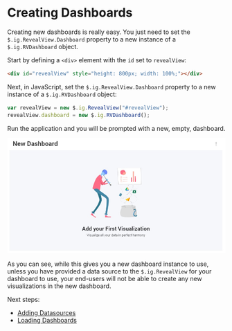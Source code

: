 # Creating Dashboards

Creating new dashboards is really easy. You just need to set the `$.ig.RevealView.Dashboard` property to a new instance of a `$.ig.RVDashboard` object.

Start by defining a `<div>` element with the `id` set to `revealView`:
```html
<div id="revealView" style="height: 800px; width: 100%;"></div>
```

Next, in JavaScript, set the `$.ig.RevealView.Dashboard` property to a new instance of a `$.ig.RVDashboard` object:
```js
var revealView = new $.ig.RevealView("#revealView");
revealView.dashboard = new $.ig.RVDashboard();
```

Run the application and you will be prompted with a new, empty, dashboard.

![](images/creating-dashboards.jpg)

As you can see, while this gives you a new dashboard instance to use, unless you have provided a data source to the `$.ig.RevealView` for your dashboard to use, your end-users will not be able to create any new visualizations in the new dashboard.

Next steps:
- [Adding Datasources](adding-data-sources/in-memory-data.md)
- [Loading Dashboards](loading-dashboards.md)